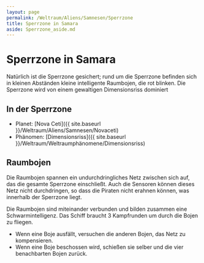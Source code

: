```yaml
---
layout: page
permalink: /Weltraum/Aliens/Samnesen/Sperrzone
title: Sperrzone in Samara
aside: Sperrzone_aside.md
---
```


# Sperrzone in Samara

Natürlich ist die Sperrzone gesichert; rund um die Sperrzone befinden sich in kleinen Abständen kleine intelligente Raumbojen, die rot blinken. Die Sperrzone wird von einem gewaltigen Dimensionsriss dominiert

## In der Sperrzone

- Planet: [Nova Ceti]({{ site.baseurl }}/Weltraum/Aliens/Samnesen/Novaceti)
- Phänomen: [Dimensionsriss]({{ site.baseurl }}/Weltraum/Weltraumphänomene/Dimensionsriss)

## Raumbojen

Die Raumbojen spannen ein undurchdringliches Netz zwischen sich auf, das die gesamte Sperrzone einschließt. Auch die Sensoren können dieses Netz nicht durchdringen, so dass die Piraten nicht erahnen können, was innerhalb der Sperrzone liegt.

Die Raumbojen sind miteinander verbunden und bilden zusammen eine Schwarmintelligenz. Das Schiff braucht 3 Kampfrunden um durch die Bojen zu fliegen.

- Wenn eine Boje ausfällt, versuchen die anderen Bojen, das Netz zu kompensieren.
- Wenn eine Boje beschossen wird, schießen sie selber und die vier benachbarten Bojen zurück.
